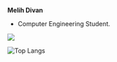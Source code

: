  **Melih Divan**
  - Computer Engineering Student.

[![](https://github-readme-stats.vercel.app/api?username=melihdvn&count_private=true&hide=contribs,stars,prs,issues&theme=transparent&show_icons=true)](https://github.com/melihdvn)

![Top Langs](https://github-readme-stats.vercel.app/api/top-langs/?username=melihdvn&count_private=true&theme=transparent)
